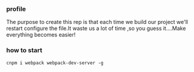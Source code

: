 ### profile
The purpose to create this rep is that each time we build our project we'll restart configure the file.It waste us a lot of time ,so you guess it....Make everything becomes easier!
### how to start
```
cnpm i webpack webpack-dev-server -g
```